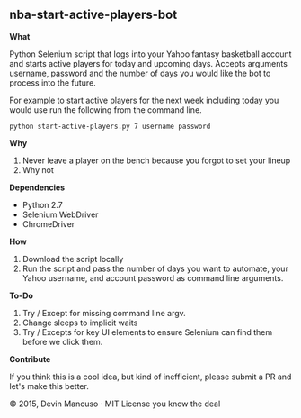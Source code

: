 ## nba-start-active-players-bot

**What**

Python Selenium script that logs into your Yahoo fantasy basketball account and starts active players for today and upcoming days. Accepts arguments username, password and the number of days you would like the bot to process into the future.

For example to start active players for the next week including today you would use run the following from the command line.

`python start-active-players.py 7 username password`


**Why**

1. Never leave a player on the bench because you forgot to set your lineup
2. Why not

**Dependencies**

* Python 2.7
* Selenium WebDriver
* ChromeDriver

**How**

1. Download the script locally
2. Run the script and pass the number of days you want to automate, your Yahoo username, and account password as command line arguments.

**To-Do**

1. Try / Except for missing command line argv.
2. Change sleeps to implicit waits
3. Try / Excepts for key UI elements to ensure Selenium can find them before we click them.

**Contribute**

If you think this is a cool idea, but kind of inefficient, please submit a PR and let's make this better.

© 2015, Devin Mancuso · MIT License you know the deal
